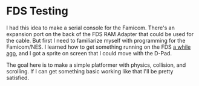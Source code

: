 # FDS Testing

I had this idea to make a serial console for the Famicom. There's an expansion
port on the back of the FDS RAM Adapter that could be used for the cable. But
first I need to familiarize myself with programming for the Famicom/NES. I
learned how to get something running on the FDS [a while ago](https://www.famicomworld.com/forum/index.php?topic=12209.0),
and I got a sprite on screen that I could move with the D-Pad.

The goal here is to make a simple platformer with physics, collision, and
scrolling. If I can get something basic working like that I'll be pretty
satisfied.
